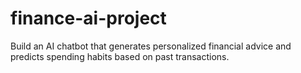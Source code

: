 # finance-ai-project
Build an AI chatbot that generates personalized financial advice and predicts spending habits based on past transactions.

